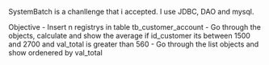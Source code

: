 SystemBatch is a chanllenge that i accepted.
I use JDBC, DAO and mysql.

Objective
    - Insert n registrys in table tb_customer_account
    - Go through the objects, calculate and show the average if id_customer its between 1500 and 2700 and val_total is greater than 560
    - Go through the list objects and show ordenered by val_total
